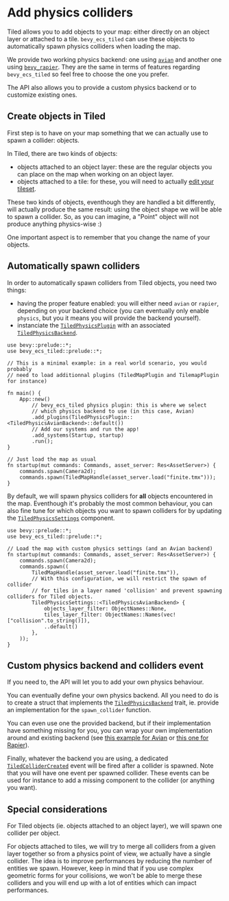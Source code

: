 # Add physics colliders

Tiled allows you to add objects to your map: either directly on an object layer or attached to a tile.
`bevy_ecs_tiled` can use these objects to automatically spawn physics colliders when loading the map.

We provide two working physics backend: one using [`avian`](https://github.com/Jondolf/avian) and another one using [`bevy_rapier`](https://github.com/dimforge/bevy_rapier).
They are the same in terms of features regarding `bevy_ecs_tiled` so feel free to choose the one you prefer.

The API also allows you to provide a custom physics backend or to customize existing ones.

## Create objects in Tiled

First step is to have on your map something that we can actually use to spawn a collider: objects.

In Tiled, there are two kinds of objects:

- objects attached to an object layer: these are the regular objects you can place on the map when working on an object layer.
- objects attached to a tile: for these, you will need to actually [edit your tileset](https://doc.mapeditor.org/en/stable/manual/editing-tilesets/#tile-collision-editor).

These two kinds of objects, eventhough they are handled a bit differently, will actually produce the same result: using the object shape we will be able to spawn a collider.
So, as you can imagine, a "Point" object will not produce anything physics-wise :)

One important aspect is to remember that you change the name of your objects.

## Automatically spawn colliders

In order to automatically spawn colliders from Tiled objects, you need two things:

- having the proper feature enabled: you will either need `avian` or `rapier`, depending on your backend choice (you can eventually only enable `physics`, but you it means you will provide the backend yourself).
- instanciate the [`TiledPhysicsPlugin`](https://docs.rs/bevy_ecs_tiled/latest/bevy_ecs_tiled/physics/struct.TiledPhysicsPlugin.html) with an associated [`TiledPhysicsBackend`](https://docs.rs/bevy_ecs_tiled/latest/bevy_ecs_tiled/physics/trait.TiledPhysicsBackend.html).

```rust,no_run
use bevy::prelude::*;
use bevy_ecs_tiled::prelude::*;

// This is a minimal example: in a real world scenario, you would probably
// need to load additionnal plugins (TiledMapPlugin and TilemapPlugin for instance)

fn main() {
    App::new()
        // bevy_ecs_tiled physics plugin: this is where we select
        // which physics backend to use (in this case, Avian)
        .add_plugins(TiledPhysicsPlugin::<TiledPhysicsAvianBackend>::default())
        // Add our systems and run the app!
        .add_systems(Startup, startup)
        .run();
}

// Just load the map as usual
fn startup(mut commands: Commands, asset_server: Res<AssetServer>) {
    commands.spawn(Camera2d);
    commands.spawn(TiledMapHandle(asset_server.load("finite.tmx")));
}
```

By default, we will spawn physics colliders for **all** objects encountered in the map.
Eventhough it's probably the most common behaviour, you can also fine tune for which objects you want to spawn colliders for by updating the [`TiledPhysicsSettings`](https://docs.rs/bevy_ecs_tiled/latest/bevy_ecs_tiled/physics/struct.TiledPhysicsSettings.html) component.

```rust,no_run
use bevy::prelude::*;
use bevy_ecs_tiled::prelude::*;

// Load the map with custom physics settings (and an Avian backend)
fn startup(mut commands: Commands, asset_server: Res<AssetServer>) {
    commands.spawn(Camera2d);
    commands.spawn((
        TiledMapHandle(asset_server.load("finite.tmx")),
        // With this configuration, we will restrict the spawn of collider
        // for tiles in a layer named 'collision' and prevent spawning colliders for Tiled objects.
        TiledPhysicsSettings::<TiledPhysicsAvianBackend> {
            objects_layer_filter: ObjectNames::None,
            tiles_layer_filter: ObjectNames::Names(vec!["collision".to_string()]),
            ..default()
        },
    ));
}
```

## Custom physics backend and colliders event

If you need to, the API will let you to add your own physics behaviour.

You can eventually define your own physics backend.
All you need to do is to create a struct that implements the [`TiledPhysicsBackend`](https://docs.rs/bevy_ecs_tiled/latest/bevy_ecs_tiled/physics/trait.TiledPhysicsBackend.html) trait, ie. provide an implementation for the `spawn_collider` function.

You can even use one the provided backend, but if their implementation have something missing for you, you can wrap your own implementation around and existing backend (see [this example for Avian](https://github.com/adrien-bon/bevy_ecs_tiled/blob/main/examples/physics_avian_controller.rs) or [this one for Rapier](https://github.com/adrien-bon/bevy_ecs_tiled/blob/main/examples/physics_rapier$_controller.rs)).

Finally, whatever the backend you are using, a dedicated [`TiledColliderCreated`](https://docs.rs/bevy_ecs_tiled/latest/bevy_ecs_tiled/physics/collider/struct.TiledColliderCreated.html) event will be fired after a collider is spawned.
Note that you will have one event per spawned collider.
These events can be used for instance to add a missing component to the collider (or anything you want).

## Special considerations

For Tiled objects (ie. objects attached to an object layer), we will spawn one collider per object.

For objects attached to tiles, we will try to merge all colliders from a given layer together so from a physics point of view, we actually have a single collider.
The idea is to improve performances by reducing the number of entities we spawn.
However, keep in mind that if you use complex geometric forms for your collisions, we won't be able to merge these colliders and you will end up with a lot of entities which can impact performances.
